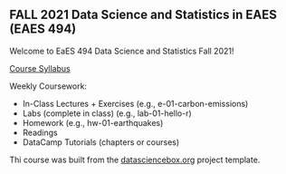 ## FALL 2021 Data Science and Statistics in EAES (EAES 494)

Welcome to EaES 494 Data Science and Statistics Fall 2021!

[Course Syllabus](https://docs.google.com/document/d/1UtP3HpjSs935YHuyEgRqWUXNGiSxyhiv-yqG8ZhM-dE/edit)

Weekly Coursework:

-   In-Class Lectures + Exercises (e.g., e-01-carbon-emissions)
-   Labs (complete in class) (e.g., lab-01-hello-r)
-   Homework (e.g., hw-01-earthquakes)
-   Readings
-   DataCamp Tutorials (chapters or courses)

Thi course was built from the [datasciencebox.org](https://datasciencebox.org/) project template.
